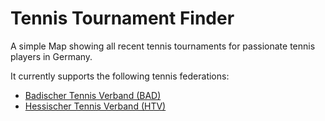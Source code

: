 # Tennis Tournament Finder

A simple Map showing all recent tennis tournaments for passionate tennis players in Germany.

It currently supports the following tennis federations:
* [Badischer Tennis Verband (BAD)](https://www.badischertennisverband.de/)
* [Hessischer Tennis Verband (HTV)](https://www.htv-tennis.de/)
